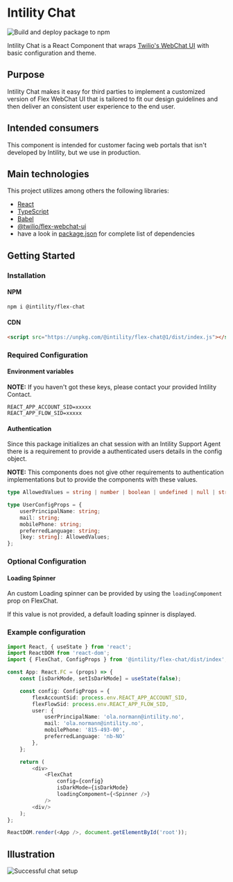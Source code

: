 # Intility Chat

![Build and deploy package to npm](https://github.com/Intility/IntilityFlexChat/workflows/Build%20and%20deploy%20package%20to%20npm/badge.svg)

Intility Chat is a React Component that wraps [Twilio's WebChat UI](https://www.npmjs.com/package/@twilio/flex-webchat-ui) with basic configuration and theme.

## Purpose

<!-- What does the application do and why? What problem does it solve? -->
Intility Chat makes it easy for third parties to implement a customized version of Flex WebChat UI that is tailored to fit our design guidelines and then deliver an consistent user experience to the end user.

## Intended consumers

<!--  Who is the application intended for, and who can utilize its features? -->
This component is intended for customer facing web portals that isn't developed by Intility, but we use in production.

## Main technologies

<!-- What are the main languages and frameworks are used in the project -->
This project utilizes among others the following libraries:

* [React](https://reactjs.org/)
* [TypeScript](https://www.typescriptlang.org/)
* [Babel](https://babeljs.io/)
* [@twilio/flex-webchat-ui](https://www.npmjs.com/package/@twilio/flex-webchat-ui)
* have a look in [package.json](package.json) for complete list of dependencies
  
## Getting Started

### Installation

#### NPM

```bash
npm i @intility/flex-chat
```

#### CDN

```html
<script src="https://unpkg.com/@intility/flex-chat@1/dist/index.js"></script>
```

### Required Configuration

#### Environment variables

**NOTE:** If you haven't got these keys, please contact your provided Intility Contact.

```env
REACT_APP_ACCOUNT_SID=xxxxx
REACT_APP_FLOW_SID=xxxxx
```

#### Authentication

Since this package initializes an chat session with an Intility Support Agent there is a requirement to provide a authenticated users details in the config object.

**NOTE:** This components does not give other requirements to authentication implementations but to provide the components with these values.

```ts
type AllowedValues = string | number | boolean | undefined | null | string[] | number[] | boolean[];

type UserConfigProps = {
    userPrincipalName: string;
    mail: string;
    mobilePhone: string;
    preferredLanguage: string;
    [key: string]: AllowedValues;
};
```

### Optional Configuration

#### Loading Spinner

An custom Loading spinner can be provided by using the `loadingCompoment` prop on FlexChat.

If this value is not provided, a default loading spinner is displayed.

### Example configuration

```ts
import React, { useState } from 'react';
import ReactDOM from 'react-dom';
import { FlexChat, ConfigProps } from '@intility/flex-chat/dist/index';

const App: React.FC = (props) => {
    const [isDarkMode, setIsDarkMode] = useState(false);

    const config: ConfigProps = {
        flexAccountSid: process.env.REACT_APP_ACCOUNT_SID,
        flexFlowSid: process.env.REACT_APP_FLOW_SID,
        user: {
            userPrincipalName: 'ola.normann@intility.no',
            mail: 'ola.normann@intility.no',
            mobilePhone: '815-493-00',
            preferredLanguage: 'nb-NO'
        },
    };

    return (
        <div>
            <FlexChat
                config={config}
                isDarkMode={isDarkMode}
                loadingCompoment={<Spinner />}
            />
        <div/>
    );
};

ReactDOM.render(<App />, document.getElementById('root'));
```

## Illustration

![Successful chat setup](https://i.imgur.com/pMNk5mL.png)